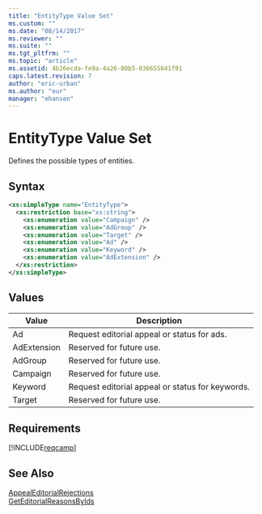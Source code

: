 ```yaml
---
title: "EntityType Value Set"
ms.custom: ""
ms.date: "08/14/2017"
ms.reviewer: ""
ms.suite: ""
ms.tgt_pltfrm: ""
ms.topic: "article"
ms.assetid: 4b26ecda-fe9a-4a26-80b5-036655641f91
caps.latest.revision: 7
author: "eric-urban"
ms.author: "eur"
manager: "ehansen"
---
```

# EntityType Value Set
Defines the possible types of entities.

## Syntax

```xml
<xs:simpleType name="EntityType">
  <xs:restriction base="xs:string">
    <xs:enumeration value="Campaign" />
    <xs:enumeration value="AdGroup" />
    <xs:enumeration value="Target" />
    <xs:enumeration value="Ad" />
    <xs:enumeration value="Keyword" />
    <xs:enumeration value="AdExtension" />
  </xs:restriction>
</xs:simpleType>
```

## Values

|Value|Description|
|---------|---------------|
|Ad|Request editorial appeal or status for ads.|
|AdExtension|Reserved for future use.|
|AdGroup|Reserved for future use.|
|Campaign|Reserved for future use.|
|Keyword|Request editorial appeal or status for keywords.|
|Target|Reserved for future use.|

## Requirements
[!INCLUDE[reqcamp](../campaign-api/includes/reqcamp.md)]
## See Also
[AppealEditorialRejections](../campaign-api/appealeditorialrejections-service-operation.md)  
[GetEditorialReasonsByIds](../campaign-api/geteditorialreasonsbyids-service-operation.md)  

